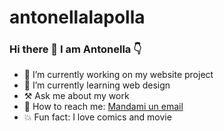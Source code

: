 # antonellalapolla
### Hi there 🖖 I am Antonella 👇


- 🔭 I’m currently working on my website project
- 📖 I’m currently learning web design
- ⚒ Ask me about my work
- 📧 How to reach me: [Mandami un email](mailto:antonella.anto92@gmail.com)
- 💥 Fun fact: I love comics and movie